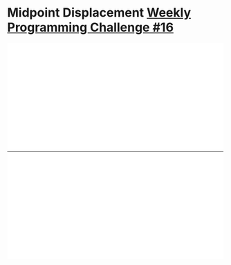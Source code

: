 # Midpoint Displacement [Weekly Programming Challenge #16](http://weblog.jamisbuck.org/2016/11/12/weekly-programming-challenge-16.html)

![Animated gif of the midpoint displacement algorithm](images/output.gif)
